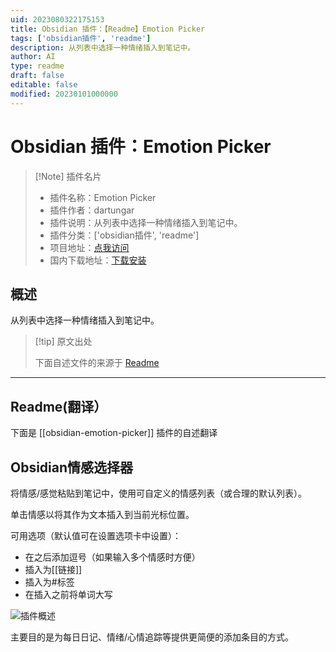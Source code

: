```yaml
---
uid: 2023080322175153
title: Obsidian 插件：【Readme】Emotion Picker
tags: ['obsidian插件', 'readme']
description: 从列表中选择一种情绪插入到笔记中。
author: AI
type: readme
draft: false
editable: false
modified: 20230101000000
---
```


# Obsidian 插件：Emotion Picker

> [!Note] 插件名片
> - 插件名称：Emotion Picker
> - 插件作者：dartungar
> - 插件说明：从列表中选择一种情绪插入到笔记中。
> - 插件分类：['obsidian插件', 'readme']
> - 项目地址：[点我访问](https://github.com/dartungar/obsidian-emotion-picker)
> - 国内下载地址：[下载安装](https://pkmer.cn/products/plugin/pluginMarket/?obsidian-emotion-picker)

## 概述

从列表中选择一种情绪插入到笔记中。



> [!tip] 原文出处
> 
>下面自述文件的来源于 [Readme](https://ghproxy.net/https://raw.githubusercontent.com/dartungar/obsidian-emotion-picker/master/README.md)
> 

---

## Readme(翻译）

下面是 [[obsidian-emotion-picker]] 插件的自述翻译


## Obsidian情感选择器

将情感/感觉粘贴到笔记中，使用可自定义的情感列表（或合理的默认列表）。

单击情感以将其作为文本插入到当前光标位置。

可用选项（默认值可在设置选项卡中设置）：

- 在之后添加逗号（如果输入多个情感时方便）
- 插入为[[链接]]
- 插入为#标签
- 在插入之前将单词大写

![插件概述](./emotion-picker.png "插件概述")

主要目的是为每日日记、情绪/心情追踪等提供更简便的添加条目的方式。



